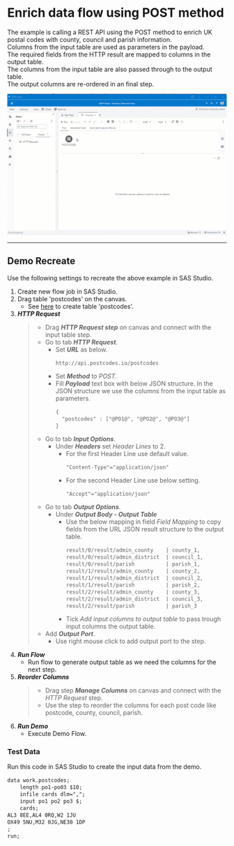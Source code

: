 
# Enrich data flow using POST method
The example is calling a REST API using the POST method to enrich UK postal codes with county, council and parish information.<br>
Columns from the input table are used as parameters in the payload.<br>
The required fields from the HTTP result are mapped to columns in the output table.<br>
The columns from the input table are also passed through to the output table.<br>
The output columns are re-ordered in an final step.

![](../../img/HTTPRequest_ex1.gif)

---
## Demo Recreate
Use the following settings to recreate the above example in SAS Studio.

1. Create new flow job in SAS Studio.
2. Drag table 'postcodes' on the canvas.
	* See [here](#testdata-) to create table 'postcodes'.
3. ***HTTP Request***
	> * Drag ***HTTP Request step*** on canvas and connect with the input table step.
	> * Go to tab ***HTTP Request***.
	>	* Set ***URL*** as below. 
	>		```
	>		http://api.postcodes.io/postcodes
	>		```
	>	* Set ***Method*** to *POST*.
 	>	* Fill ***Payload*** text box with below JSON structure. In the JSON structure we use the columns from the input table as parameters.
	>		```
	>		{
	>		  "postcodes" : ["@PO1@", "@PO2@", "@PO3@"]
	>		}
	>		```
	> * Go to tab ***Input Options***.
	>	* Under ***Headers*** set *Header Lines* to 2.
	>		* For the first Header Line use default value.<br>
	>			```
	>			"Content-Type"="application/json"
	>			```
	>		* For the second Header Line use below setting.<br>
	>			```
	>			"Accept"="application/json"
	>			```
	> * Go to tab ***Output Options***.
	>	* Under ***Output Body - Output Table***<br>
 	> 		* Use the below mapping in field *Field Mapping* to copy fields from the URL JSON result structure to the output table.
	>			```
	>			result/0/result/admin_county    | county_1,
	>			result/0/result/admin_district  | council_1,
	>			result/0/result/parish          | parish_1,
	>			result/1/result/admin_county    | county_2,
	>			result/1/result/admin_district  | council_2,
	>			result/1/result/parish          | parish_2,
	>			result/2/result/admin_county    | county_3,
	>			result/2/result/admin_district  | council_3,
	>			result/2/result/parish          | parish_3
	>			```
 	> 		* Tick *Add input columns to output table* to pass trough input columns the output table.
	> * Add ***Output Port***.
	>	* Use right mouse click to add output port to the step.
3. ***Run Flow***
	* Run flow to generate output table as we need the columns for the next step.
4. ***Reorder Columns***
	> * Drag step ***Manage Columns*** on canvas and connect with the *HTTP Request* step.
	> * Use the step to reorder the columns for each post code like postcode, county, council, parish.
5. ***Run Demo***
	* Execute Demo Flow.

### Test Data <a name="testdata-"></a>
Run this code in SAS Studio to create the input data from the demo.
```
data work.postcodes;
	length po1-po03 $10;
	infile cards dlm=",";
	input po1 po2 po3 $;
	cards;
AL3 8EE,AL4 0RQ,W2 1JU
OX49 5NU,M32 0JG,NE30 1DP
;
run;
```

